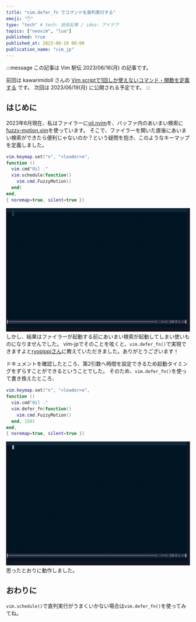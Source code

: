 ```yaml
---
title: "vim.defer_fn でコマンドを直列実行する"
emoji: "✋"
type: "tech" # tech: 技術記事 / idea: アイデア
topics: ["neovim", "lua"]
published: true
published_at: 2023-06-16 00:00
publication_name: "vim_jp"
---
```


:::message
この記事は Vim 駅伝 2023/06/16(月) の記事です。

前回は kawarimidoll さんの [Vim scriptで1回しか使えないコマンド・関数を定義する](https://zenn.dev/kawarimidoll/articles/22856ed2627056) です。 次回は 2023/06/19(月) に公開される予定です。
:::

## はじめに

2023年6月現在、私はファイラーに[oil.nvim](https://github.com/stevearc/oil.nvim)を、バッファ内のあいまい検索に[fuzzy-motion.vim](https://github.com/yuki-yano/fuzzy-motion.vim)を使っています。
そこで、ファイラーを開いた直後にあいまい検索ができたら便利じゃないのか？という疑問を抱き、このようなキーマップを定義しました。
```lua
vim.keymap.set("n", "<leader>e",
function ()
  vim.cmd"Oil ."
  vim.schedule(function()
    vim.cmd.FuzzyMotion()
  end)
end,
{ noremap=true, silent=true })

```
![](/images/20230616_vim_ekiden/media1.gif)
しかし、結果はファイラーが起動する前にあいまい検索が起動してしまい使いものになりませんでした。
vim-jpでそのことを呟くと、`vim.defer_fn()`で実現できますよと[ryopippiさん](https://github.com/ryoppippi)に教えていただきました。ありがとうございます！

ドキュメントを確認したところ、第2引数へ時間を設定できるため起動タイミングをずらすことができるということでした。
そのため、`vim.defer_fn()`を使って書き換えたところ、


```lua
vim.keymap.set("n", "<leader>e",
function ()
  vim.cmd"Oil ."
  vim.defer_fn(function()
    vim.cmd.FuzzyMotion()
  end, 150)
end,
{ noremap=true, silent=true })
```

![](/images/20230616_vim_ekiden/media2.gif)
思ったとおりに動作しました。

## おわりに

`vim.schedule()`で直列実行がうまくいかない場合は`vim.defer_fn()`を使ってみてね。

